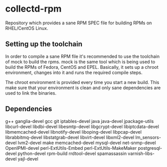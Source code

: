 collectd-rpm
============

Repository which provides a sane RPM SPEC file for building RPMs on RHEL/CentOS
Linux.

Setting up the toolchain
------------------------

In order to compile a sane RPM file it's recommended to use the toolchain of
mock to build the rpms. mock is the same tool which is being used to build the
RPMs of Fedora, CentOS and EPEL. Basically, it sets up a chroot environment,
changes into it and runs the required compile steps.

The chroot environment is provided every time you start a new build. This
make sure that your environment is clean and only sane dependencies are used
to link the binaries.

Dependencies
------------

g++
ganglia-devel
gcc
git
iptables-devel
java
java-devel
jpackage-utils
libcurl-devel
libdbi-devel
libesmtp-devel
libgcrypt-devel
libiptcdata-devel
libmemcached-devel
libnotify-devel
liboping-devel
libpcap-devel
librabbitmq-devel
libstatgrab-devel
libvirt-devel
libxml2-devel
lm_sensors-devel
lvm2-devel
make
memcached-devel
mysql-devel
net-snmp-devel
OpenIPMI-devel
perl-ExtUtils-Embed
perl-ExtUtils-MakeMaker
postgresql-devel
python-devel
rpm-build
rrdtool-devel
spamassassin
varnish-libs-devel
yajl-devel


